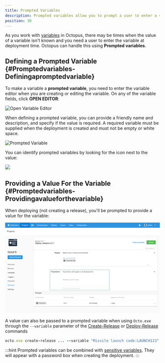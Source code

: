 ```yaml
---
title: Prompted Variables
description: Prompted variables allow you to prompt a user to enter a value rather than storing it in Octopus.
position: 30
---
```

As you work with [variables](/docs/deployment-process/variables/index.md) in Octopus, there may be times when the value of a variable isn't known and you need a user to enter the variable at deployment time. Octopus can handle this using **Prompted variables**.

## Defining a Prompted Variable {#Promptedvariables-Definingapromptedvariable}

To make a variable a **prompted variable**, you need to enter the variable editor when you are creating or editing the variable. On any of the variable fields, click **OPEN EDITOR**:

![Open Variable Editor](open-editor.png)

When defining a prompted variable, you can provide a friendly name and description, and specify if the value is required. A required variable must be supplied when the deployment is created and must not be empty or white space.

![Prompted Variable](prompted-variable.png)

You can identify prompted variables by looking for the icon next to the value:

![](prompted-variable-icon.png)

## Providing a Value For the Variable {#Promptedvariables-Providingavalueforthevariable}

When deploying (not creating a release), you'll be prompted to provide a value for the variable:

![Required prompted variable](/docs/images/3048314/3278301.png "width=500")

A value can also be passed to a prompted variable when using `Octo.exe` through the `--variable` parameter of the [Create-Release](/docs/api-and-integration/octo.exe-command-line/create-release.md) or [Deploy-Release](/docs/api-and-integration/octo.exe-command-line/deploy-release.md) commands

```ruby
octo.exe create-release ... --variable "Missile launch code:LAUNCH123" --variable "Variable 2:Some value"
```

:::hint
Prompted variables can be combined with [sensitive variables](/docs/deployment-process/variables/sensitive-variables.md). They will appear with a password box when creating the deployment.
:::
